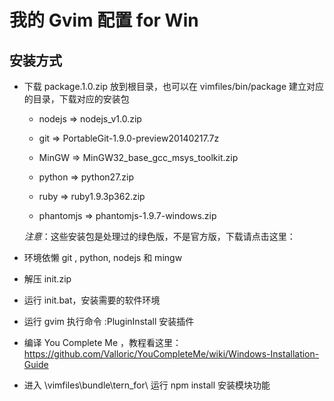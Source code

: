 我的 Gvim 配置 for Win
======================

安装方式
--------

- 下载 package.1.0.zip 放到根目录，也可以在 vimfiles/bin/package 建立对应的目录，下载对应的安装包
    
    * nodejs => nodejs_v1.0.zip

    * git => PortableGit-1.9.0-preview20140217.7z

    * MinGW => MinGW32_base_gcc_msys_toolkit.zip

    * python => python27.zip

    * ruby => ruby1.9.3p362.zip

    * phantomjs => phantomjs-1.9.7-windows.zip

    *注意*：这些安装包是处理过的绿色版，不是官方版，下载请点击这里：

- 环境依懒 git , python, nodejs 和 mingw 
- 解压 init.zip
- 运行 init.bat，安装需要的软件环境
- 运行 gvim 执行命令 :PluginInstall 安装插件
- 编译 You Complete Me ，教程看这里：https://github.com/Valloric/YouCompleteMe/wiki/Windows-Installation-Guide
- 进入 <USERFOLDER>\vimfiles\bundle\tern_for\ 运行 npm install 安装模块功能


